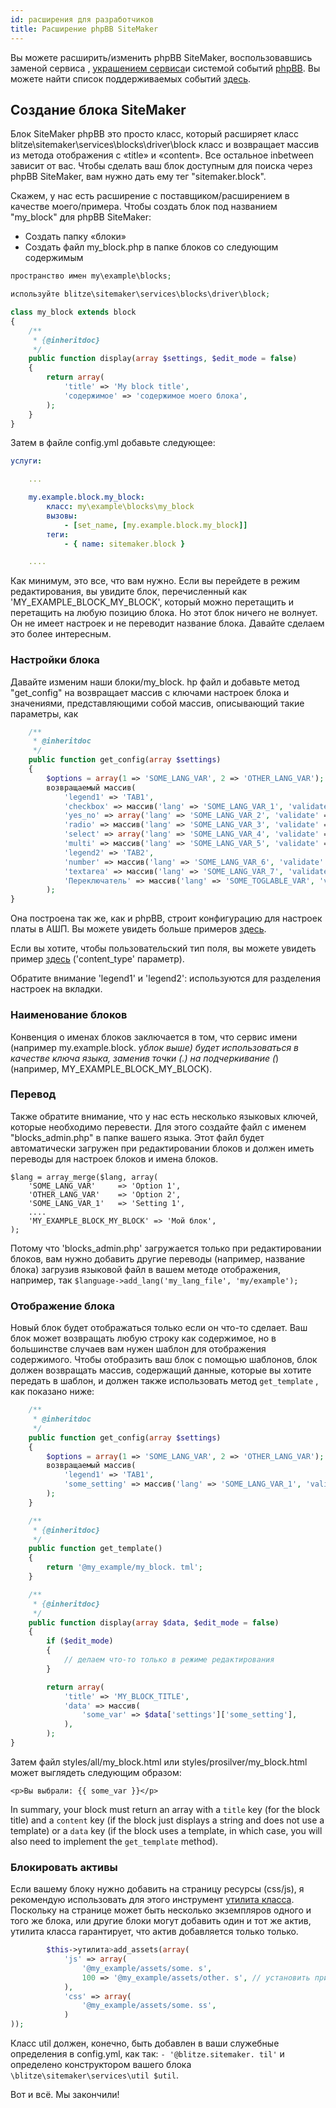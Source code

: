 ```yaml
---
id: расширения для разработчиков
title: Расширение phpBB SiteMaker
---
```


Вы можете расширить/изменить phpBB SiteMaker, воспользовавшись заменой сервиса [](https://area51.phpbb.com/docs/dev/3.2.x/extensions/tutorial_advanced.html#using-service-replacement), [украшением сервиса](https://area51.phpbb.com/docs/dev/3.2.x/extensions/tutorial_advanced.html#using-service-decoration)и системой событий [phpBB](https://area51.phpbb.com/docs/dev/3.2.x/extensions/tutorial_events.html). Вы можете найти список поддерживаемых событий [здесь](./developer-events.md).

## Создание блока SiteMaker

Блок SiteMaker phpBB это просто класс, который расширяет класс blitze\sitemaker\services\blocks\driver\block класс и возвращает массив из метода отображения с «title» и «content». Все остальное inbetween зависит от вас. Чтобы сделать ваш блок доступным для поиска через phpBB SiteMaker, вам нужно дать ему тег "sitemaker.block".

Скажем, у нас есть расширение с поставщиком/расширением в качестве моего/примера. Чтобы создать блок под названием "my_block" для phpBB SiteMaker:

- Создать папку «блоки»
- Создать файл my_block.php в папке блоков со следующим содержимым

```php
пространство имен my\example\blocks;

используйте blitze\sitemaker\services\blocks\driver\block;

class my_block extends block
{
    /**
     * {@inheritdoc}
     */
    public function display(array $settings, $edit_mode = false)
    {
        return array(
            'title' => 'My block title',
            'содержимое' => 'содержимое моего блока',
        );
    }
}
```

Затем в файле config.yml добавьте следующее:

```yml
услуги:

    ...

    my.example.block.my_block:
        класс: my\example\blocks\my_block
        вызовы:
            - [set_name, [my.example.block.my_block]]
        теги:
            - { name: sitemaker.block }

    ....

```

Как минимум, это все, что вам нужно. Если вы перейдете в режим редактирования, вы увидите блок, перечисленный как 'MY_EXAMPLE_BLOCK_MY_BLOCK', который можно перетащить и перетащить на любую позицию блока. Но этот блок ничего не волнует. Он не имеет настроек и не переводит название блока. Давайте сделаем это более интересным.

### Настройки блока

Давайте изменим наши блоки/my_block. hp файл и добавьте метод "get_config" на возвращает массив с ключами настроек блока и значениями, представляющими собой массив, описывающий такие параметры, как

```php
    /**
     * @inheritdoc
     */
    public function get_config(array $settings)
    {
        $options = array(1 => 'SOME_LANG_VAR', 2 => 'OTHER_LANG_VAR');
        возвращаемый массив(
            'legend1' => 'TAB1',
            'checkbox' => массив('lang' => 'SOME_LANG_VAR_1', 'validate' => 'string', 'type' => 'checkbox', 'options' => $options, 'По умолчанию' => массив(), 'объяснять' => ложь),
            'yes_no' => array('lang' => 'SOME_LANG_VAR_2', 'validate' => 'bool', 'type' => 'radio:yes_no', 'explain' => false, 'default' => false),
            'radio' => массив('lang' => 'SOME_LANG_VAR_3', 'validate' => 'bool', 'type' => 'radio', 'options' => $options, 'объяснить' => false, 'default' => 'тема'),
            'select' => array('lang' => 'SOME_LANG_VAR_4', 'validate' => 'string', 'type' => 'select', 'options' => $options, 'default' => '', 'объяснить' => false),
            'multi' => массив('lang' => 'SOME_LANG_VAR_5', 'validate' => 'string', 'type' => 'multi_select', 'options' => $options, 'default' => array(), 'explain' => false),
            'legend2' => 'TAB2',
            'number' => массив('lang' => 'SOME_LANG_VAR_6', 'validate' => 'int:0:20', 'type' => 'number:0:20', 'maxlength' => 2, 'explain' => false, 'по умолчанию' => 5),
            'textarea' => массив('lang' => 'SOME_LANG_VAR_7', 'validate' => 'string', 'type' => 'textarea:3:40', 'maxlength' => 2, 'explain' => true, 'по умолчанию' => ''),
            'Переключатель' => массив('lang' => 'SOME_TOGLABLE_VAR', 'validate' => 'string', 'type' => 'select:1:0:toggle_key', 'options' => $options, 'по умолчанию' => '', 'append' => '<div id="toggle_key-1">показывать только при выборе варианта 1</div>'),
        );
}
```

Она построена так же, как и phpBB, строит конфигурацию для настроек платы в АШП. Вы можете увидеть больше примеров [здесь](https://github.com/phpbb/phpbb/blob/master/phpBB/includes/acp/acp_board.php).

Если вы хотите, чтобы пользовательский тип поля, вы можете увидеть пример [здесь](https://github.com/blitze/phpBB-ext-sitemaker_content/blob/develop/blocks/recent.php) ('content_type' параметр).

Обратите внимание 'legend1' и 'legend2': используются для разделения настроек на вкладки.

### Наименование блоков

Конвенция о именах блоков заключается в том, что сервис имени (например my.example.block. y*блок выше) будет использоваться в качестве ключа языка, заменив точки (.) на подчеркивание (*) (например, MY_EXAMPLE_BLOCK_MY_BLOCK).

### Перевод

Также обратите внимание, что у нас есть несколько языковых ключей, которые необходимо перевести. Для этого создайте файл с именем "blocks_admin.php" в папке вашего языка. Этот файл будет автоматически загружен при редактировании блоков и должен иметь переводы для настроек блоков и имена блоков.

    $lang = array_merge($lang, array(
        'SOME_LANG_VAR'     => 'Option 1',
        'OTHER_LANG_VAR'    => 'Option 2',
        'SOME_LANG_VAR_1'   => 'Setting 1',
        ....
        'MY_EXAMPLE_BLOCK_MY_BLOCK' => 'Мой блок',
    );
    

Потому что 'blocks_admin.php' загружается только при редактировании блоков, вам нужно добавить другие переводы (например, название блока) загрузив языковой файл в вашем методе отображения, например, так `$language->add_lang('my_lang_file', 'my/example');`

### Отображение блока

Новый блок будет отображаться только если он что-то сделает. Ваш блок может возвращать любую строку как содержимое, но в большинстве случаев вам нужен шаблон для отображения содержимого. Чтобы отобразить ваш блок с помощью шаблонов, блок должен возвращать массив, содержащий данные, которые вы хотите передать в шаблон, и должен также использовать метод `get_template` , как показано ниже:

```php
    /**
     * @inheritdoc
     */
    public function get_config(array $settings)
    {
        $options = array(1 => 'SOME_LANG_VAR', 2 => 'OTHER_LANG_VAR');
        возвращаемый массив(
            'legend1' => 'TAB1',
            'some_setting' => массив('lang' => 'SOME_LANG_VAR_1', 'validate' => 'string', 'type' => 'checkbox', 'options' => $options, 'По умолчанию' => массив(), 'объяснять' => ложь),
        );
    }

    /**
     * {@inheritdoc}
     */
    public function get_template()
    {
        return '@my_example/my_block. tml';
    }

    /**
     * {@inheritdoc}
     */
    public function display(array $data, $edit_mode = false)
    {
        if ($edit_mode)
        {
            // делаем что-то только в режиме редактирования
        }

        return array(
            'title' => 'MY_BLOCK_TITLE',
            'data' => массив(
                'some_var' => $data['settings']['some_setting'],
            ),
        );
}
```

Затем файл styles/all/my_block.html или styles/prosilver/my_block.html может выглядеть следующим образом:

    <p>Вы выбрали: {{ some_var }}</p>
    

In summary, your block must return an array with a `title` key (for the block title) and a `content` key (if the block just displays a string and does not use a template) or a `data` key (if the block uses a template, in which case, you will also need to implement the `get_template` method).

### Блокировать активы

Если вашему блоку нужно добавить на страницу ресурсы (css/js), я рекомендую использовать для этого инструмент [утилита класса](https://github.com/blitze/phpBB-ext-sitemaker/blob/develop/services/util.php). Поскольку на странице может быть несколько экземпляров одного и того же блока, или другие блоки могут добавить один и тот же актив, утилита класса гарантирует, что актив добавляется только только.

```php
        $this->утилита>add_assets(array(
            'js' => array(
                '@my_example/assets/some. s',
                100 => '@my_example/assets/other. s', // установить приоритет
            ),
            'css' => array(
                '@my_example/assets/some. ss',
            )
));
```

Класс util должен, конечно, быть добавлен в ваши служебные определения в config.yml, как так: `- '@blitze.sitemaker. til'` и определено конструктором вашего блока `\blitze\sitemaker\services\util $util`.

Вот и всё. Мы закончили!